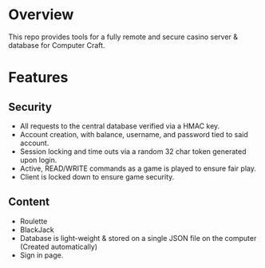 # Overview

This repo provides tools for a fully remote and secure casino server & database for Computer Craft.

# Features

## Security
- All requests to the central database verified via a HMAC key.
- Account creation, with balance, username, and password tied to said account.
- Session locking and time outs via a random 32 char token generated upon login.
- Active, READ/WRITE commands as a game is played to ensure fair play.
- Client is locked down to ensure game security.
## Content
- Roulette
- BlackJack
- Database is light-weight & stored on a single JSON file on the computer (Created automatically)
- Sign in page.

  
